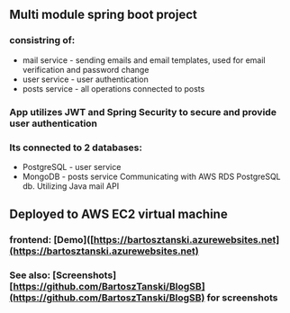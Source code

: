 ## Multi module spring boot project 
### consistring of:
- mail service - sending emails and email templates, used for email verification and password change
- user service - user authentication
- posts service - all operations connected to posts 
### App utilizes JWT and Spring Security to secure and provide user authentication
### Its connected to 2 databases:
- PostgreSQL - user service
- MongoDB - posts service
Communicating with AWS RDS PostgreSQL db. Utilizing Java mail API  
## Deployed to AWS EC2 virtual machine
### frontend: [Demo]([https://bartosztanski.azurewebsites.net](https://bartosztanski.azurewebsites.net)
### See also: [Screenshots][https://github.com/BartoszTanski/BlogSB](https://github.com/BartoszTanski/BlogSB) for screenshots
